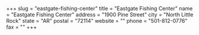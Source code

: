 +++
slug = "eastgate-fishing-center"
title = "Eastgate Fishing Center"
name = "Eastgate Fishing Center"
address = "1900 Pine Street"
city = "North Little Rock"
state = "AR"
postal = "72114"
website = ""
phone = "501-812-0776"
fax = ""
+++
